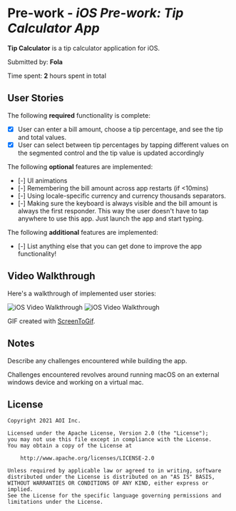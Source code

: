 # Pre-work - *iOS Pre-work: Tip Calculator App*

**Tip Calculator** is a tip calculator application for iOS.

Submitted by: **Fola**

Time spent: **2** hours spent in total

## User Stories

The following **required** functionality is complete:

* [X] User can enter a bill amount, choose a tip percentage, and see the tip and total values.
* [X] User can select between tip percentages by tapping different values on the segmented control and the tip value is updated accordingly

The following **optional** features are implemented:

* [-] UI animations
* [-] Remembering the bill amount across app restarts (if <10mins)
* [-] Using locale-specific currency and currency thousands separators.
* [-] Making sure the keyboard is always visible and the bill amount is always the first responder. This way the user doesn't have to tap anywhere to use this app. Just launch the app and start typing.

The following **additional** features are implemented:

- [-] List anything else that you can get done to improve the app functionality!

## Video Walkthrough

Here's a walkthrough of implemented user stories:

<img src='https://imgur.com/dIthng2.gif' title='iOS Tip Calculator Video Walkthrough' width='' alt='iOS Video Walkthrough' />

<img src='https://imgur.com/dIthng2.gif' title='iOS Tip Calculator Video Walkthrough' width='' alt='iOS Video Walkthrough' />

GIF created with [ScreenToGif](https://www.screentogif.com/).

## Notes

Describe any challenges encountered while building the app.

Challenges encountered revolves around running macOS on an external windows device and working on a virtual mac.

## License

    Copyright 2021 AOI Inc.

    Licensed under the Apache License, Version 2.0 (the "License");
    you may not use this file except in compliance with the License.
    You may obtain a copy of the License at

        http://www.apache.org/licenses/LICENSE-2.0

    Unless required by applicable law or agreed to in writing, software
    distributed under the License is distributed on an "AS IS" BASIS,
    WITHOUT WARRANTIES OR CONDITIONS OF ANY KIND, either express or implied.
    See the License for the specific language governing permissions and
    limitations under the License.
